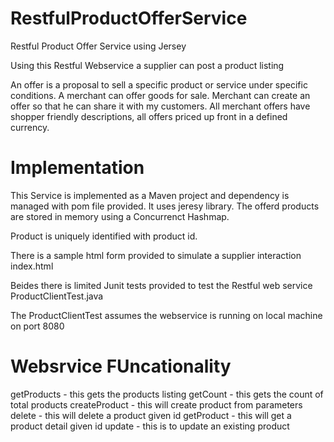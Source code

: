 # RestfulProductOfferService
Restful Product Offer Service using Jersey

Using this Restful Webservice a supplier can post a product listing 

An offer is a proposal to sell a specific product or service under specific conditions. A merchant can offer goods for sale. Merchant can create an offer so that he can share it with my customers.
All merchant offers have shopper friendly descriptions, all offers priced up front in a defined currency.

# Implementation

This Service is implemented as a Maven project and dependency is managed with pom file provided.
It uses jeresy library.
The offerd products are stored in memory using a Concurrenct Hashmap.

Product is uniquely identified with product id.

There is a sample html form provided to simulate a supplier interaction index.html

Beides there is limited Junit tests provided to test the Restful web service ProductClientTest.java

The ProductClientTest assumes the webservice is running on local machine on port 8080


# Websrvice FUncationality

getProducts - this gets the products listing
getCount - this gets the count of total products
createProduct - this will create product from parameters
delete  - this will delete a product given id 
getProduct  - this will get a product detail given id 
update - this is to update an existing product

